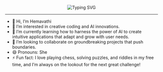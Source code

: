 <div align="center">

![Typing SVG](https://readme-typing-svg.demolab.com?font=Fira+Code&size=22&pause=1000&color=F7971E&width=800&lines=👋+Hi%2C+I’m+Hemavathi;👀+Interested+in+creative+coding+%26+AI+innovations;🌱+Learning+AI+for+intuitive+app+development;🤝+Looking+to+collaborate+on+groundbreaking+projects;⚡+Love+chess%2C+puzzles+%26+riddles!)

</div>

---

- 👋 Hi, I’m Hemavathi  
- 👀 I’m interested in creative coding and AI innovations.  
- 🌱 I’m currently learning how to harness the power of AI to create intuitive applications that adapt and grow with user needs.  
- 🤝 I’m looking to collaborate on groundbreaking projects that push boundaries.  
- 😄 Pronouns: She  
- ⚡ Fun fact: I love playing chess, solving puzzles, and riddles in my free time, and I’m always on the lookout for the next great challenge!

<!---
Hemavathi-Code20/Hemavathi-Code20 is a ✨ special ✨ repository because its `README.md` (this file) appears on your GitHub profile.
You can click the Preview link to take a look at your changes.
--->
